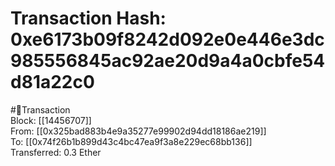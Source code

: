 
Transaction Hash: 0xe6173b09f8242d092e0e446e3dc985556845ac92ae20d9a4a0cbfe54d81a22c0
====================================================================================
  
#💸Transaction  
Block: [[14456707]]  
From: [[0x325bad883b4e9a35277e99902d94dd18186ae219]]  
To: [[0x74f26b1b899d43c4bc47ea9f3a8e229ec68bb136]]  
Transferred: 0.3 Ether